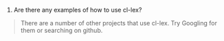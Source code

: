   1. Are there any examples of how to use cl-lex?
> There are a number of other projects that use cl-lex.  Try Googling for them or searching on github.